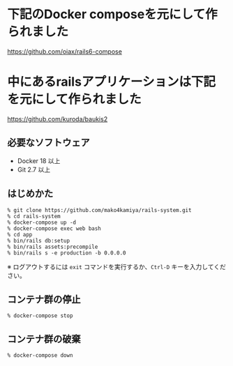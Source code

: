 # 下記のDocker composeを元にして作られました

https://github.com/oiax/rails6-compose

# 中にあるrailsアプリケーションは下記を元にして作られました

https://github.com/kuroda/baukis2

## 必要なソフトウェア

* Docker 18 以上
* Git 2.7 以上

## はじめかた

```
% git clone https://github.com/mako4kamiya/rails-system.git
% cd rails-system
% docker-compose up -d
% docker-compose exec web bash
% cd app
% bin/rails db:setup
% bin/rails assets:precompile
% bin/rails s -e production -b 0.0.0.0
```

※ ログアウトするには `exit` コマンドを実行するか、`Ctrl-D` キーを入力してください。

## コンテナ群の停止

```
% docker-compose stop
```

## コンテナ群の破棄

```
% docker-compose down
```
